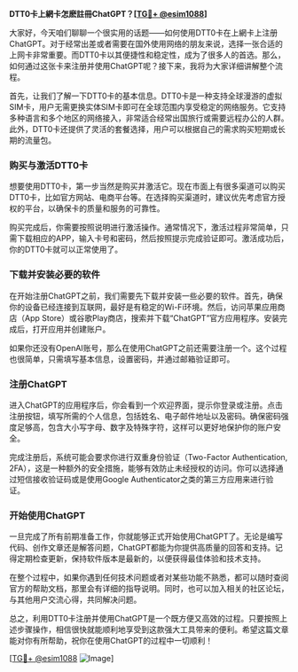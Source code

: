 **DTT0卡上網卡怎麽註冊ChatGPT？[[TG💪+ @esim1088](https://t.me/s/esim1088)]**

大家好，今天咱们聊聊一个很实用的话题——如何使用DTT0卡在上網卡上注册ChatGPT。对于经常出差或者需要在国外使用网络的朋友来说，选择一张合适的上网卡非常重要。而DTT0卡以其便捷性和稳定性，成为了很多人的首选。那么，如何通过这张卡来注册并使用ChatGPT呢？接下来，我将为大家详细讲解整个流程。

首先，让我们了解一下DTT0卡的基本信息。DTT0卡是一种支持全球漫游的虚拟SIM卡，用户无需更换实体SIM卡即可在全球范围内享受稳定的网络服务。它支持多种语言和多个地区的网络接入，非常适合经常出国旅行或需要远程办公的人群。此外，DTT0卡还提供了灵活的套餐选择，用户可以根据自己的需求购买短期或长期的流量包。

### 购买与激活DTT0卡

想要使用DTT0卡，第一步当然是购买并激活它。现在市面上有很多渠道可以购买DTT0卡，比如官方网站、电商平台等。在选择购买渠道时，建议优先考虑官方授权的平台，以确保卡的质量和服务的可靠性。

购买完成后，你需要按照说明进行激活操作。通常情况下，激活过程非常简单，只需下载相应的APP，输入卡号和密码，然后按照提示完成验证即可。激活成功后，你的DTT0卡就可以正常使用了。

### 下载并安装必要的软件

在开始注册ChatGPT之前，我们需要先下载并安装一些必要的软件。首先，确保你的设备已经连接到互联网，最好是有稳定的Wi-Fi环境。然后，访问苹果应用商店（App Store）或谷歌Play商店，搜索并下载“ChatGPT”官方应用程序。安装完成后，打开应用并创建账户。

如果你还没有OpenAI账号，那么在使用ChatGPT之前还需要注册一个。这个过程也很简单，只需填写基本信息，设置密码，并通过邮箱验证即可。

### 注册ChatGPT

进入ChatGPT的应用程序后，你会看到一个欢迎界面，提示你登录或注册。点击注册按钮，填写所需的个人信息，包括姓名、电子邮件地址以及密码。确保密码强度足够高，包含大小写字母、数字及特殊字符，这样可以更好地保护你的账户安全。

完成注册后，系统可能会要求你进行双重身份验证（Two-Factor Authentication, 2FA），这是一种额外的安全措施，能够有效防止未经授权的访问。你可以选择通过短信接收验证码或是使用Google Authenticator之类的第三方应用来进行验证。

### 开始使用ChatGPT

一旦完成了所有前期准备工作，你就能够正式开始使用ChatGPT了。无论是编写代码、创作文章还是解答问题，ChatGPT都能为你提供高质量的回答和支持。记得定期检查更新，保持软件版本是最新的，以便获得最佳体验和技术支持。

在整个过程中，如果你遇到任何技术问题或者对某些功能不熟悉，都可以随时查阅官方的帮助文档，那里会有详细的指导说明。同时，也可以加入相关的社区论坛，与其他用户交流心得，共同解决问题。

总之，利用DTT0卡注册并使用ChatGPT是一个既方便又高效的过程。只要按照上述步骤操作，相信很快就能顺利地享受到这款强大工具带来的便利。希望这篇文章能对你有所帮助，祝你在使用ChatGPT的过程中一切顺利！

[[TG💪+ @esim1088](https://t.me/s/esim1088) ![Image](https://i.postimg.cc/4NQfJmqS/Snipaste-2025-05-13-00-14-12.png)]